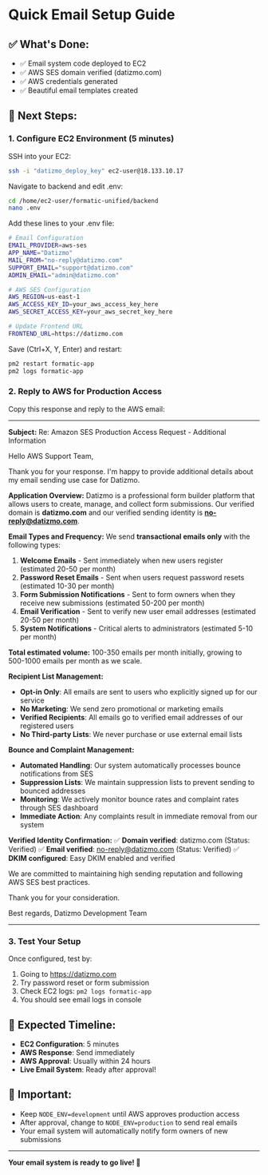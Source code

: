 # Quick Email Setup Guide

## ✅ What's Done:
- ✅ Email system code deployed to EC2
- ✅ AWS SES domain verified (datizmo.com)
- ✅ AWS credentials generated
- ✅ Beautiful email templates created

## 🚀 Next Steps:

### 1. Configure EC2 Environment (5 minutes)

SSH into your EC2:
```bash
ssh -i "datizmo_deploy_key" ec2-user@18.133.10.17
```

Navigate to backend and edit .env:
```bash
cd /home/ec2-user/formatic-unified/backend
nano .env
```

Add these lines to your .env file:
```bash
# Email Configuration
EMAIL_PROVIDER=aws-ses
APP_NAME="Datizmo"
MAIL_FROM="no-reply@datizmo.com"
SUPPORT_EMAIL="support@datizmo.com"
ADMIN_EMAIL="admin@datizmo.com"

# AWS SES Configuration
AWS_REGION=us-east-1
AWS_ACCESS_KEY_ID=your_aws_access_key_here
AWS_SECRET_ACCESS_KEY=your_aws_secret_key_here

# Update Frontend URL
FRONTEND_URL=https://datizmo.com
```

Save (Ctrl+X, Y, Enter) and restart:
```bash
pm2 restart formatic-app
pm2 logs formatic-app
```

### 2. Reply to AWS for Production Access

Copy this response and reply to the AWS email:

---

**Subject:** Re: Amazon SES Production Access Request - Additional Information

Hello AWS Support Team,

Thank you for your response. I'm happy to provide additional details about my email sending use case for Datizmo.

**Application Overview:**
Datizmo is a professional form builder platform that allows users to create, manage, and collect form submissions. Our verified domain is **datizmo.com** and our verified sending identity is **no-reply@datizmo.com**.

**Email Types and Frequency:**
We send **transactional emails only** with the following types:

1. **Welcome Emails** - Sent immediately when new users register (estimated 20-50 per month)
2. **Password Reset Emails** - Sent when users request password resets (estimated 10-30 per month) 
3. **Form Submission Notifications** - Sent to form owners when they receive new submissions (estimated 50-200 per month)
4. **Email Verification** - Sent to verify new user email addresses (estimated 20-50 per month)
5. **System Notifications** - Critical alerts to administrators (estimated 5-10 per month)

**Total estimated volume:** 100-350 emails per month initially, growing to 500-1000 emails per month as we scale.

**Recipient List Management:**
- **Opt-in Only**: All emails are sent to users who explicitly signed up for our service
- **No Marketing**: We send zero promotional or marketing emails
- **Verified Recipients**: All emails go to verified email addresses of our registered users
- **No Third-party Lists**: We never purchase or use external email lists

**Bounce and Complaint Management:**
- **Automated Handling**: Our system automatically processes bounce notifications from SES
- **Suppression Lists**: We maintain suppression lists to prevent sending to bounced addresses
- **Monitoring**: We actively monitor bounce rates and complaint rates through SES dashboard
- **Immediate Action**: Any complaints result in immediate removal from our system

**Verified Identity Confirmation:**
✅ **Domain verified**: datizmo.com (Status: Verified)
✅ **Email verified**: no-reply@datizmo.com (Status: Verified)
✅ **DKIM configured**: Easy DKIM enabled and verified

We are committed to maintaining high sending reputation and following AWS SES best practices.

Thank you for your consideration.

Best regards,
Datizmo Development Team

---

### 3. Test Your Setup

Once configured, test by:
1. Going to https://datizmo.com
2. Try password reset or form submission
3. Check EC2 logs: `pm2 logs formatic-app`
4. You should see email logs in console

## 🎯 Expected Timeline:
- **EC2 Configuration**: 5 minutes
- **AWS Response**: Send immediately  
- **AWS Approval**: Usually within 24 hours
- **Live Email System**: Ready after approval!

## 🚨 Important:
- Keep `NODE_ENV=development` until AWS approves production access
- After approval, change to `NODE_ENV=production` to send real emails
- Your email system will automatically notify form owners of new submissions

---

**Your email system is ready to go live! 🚀** 